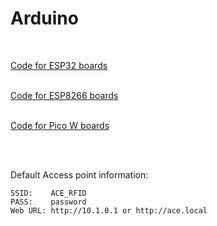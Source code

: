 # Arduino
<br>

<a href=https://github.com/DnG-Crafts/ACE-RFID/tree/main/Arduino/ESP32>Code for ESP32 boards</a><br><br>

<a href=https://github.com/DnG-Crafts/ACE-RFID/tree/main/Arduino/ESP8266>Code for ESP8266 boards</a><br><br>

<a href=https://github.com/DnG-Crafts/ACE-RFID/tree/main/Arduino/Pico_W>Code for Pico W boards</a>


<br><br>

Default Access point information:<br>
```
SSID:    ACE_RFID
PASS:    password
Web URL: http://10.1.0.1 or http://ace.local
```




